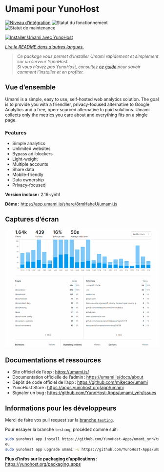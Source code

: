 <!--
Nota bene : ce README est automatiquement généré par <https://github.com/YunoHost/apps/tree/master/tools/readme_generator>
Il NE doit PAS être modifié à la main.
-->

# Umami pour YunoHost

[![Niveau d’intégration](https://apps.yunohost.org/badge/integration/umami)](https://ci-apps.yunohost.org/ci/apps/umami/)
![Statut du fonctionnement](https://apps.yunohost.org/badge/state/umami)
![Statut de maintenance](https://apps.yunohost.org/badge/maintained/umami)

[![Installer Umami avec YunoHost](https://install-app.yunohost.org/install-with-yunohost.svg)](https://install-app.yunohost.org/?app=umami)

*[Lire le README dans d'autres langues.](./ALL_README.md)*

> *Ce package vous permet d’installer Umami rapidement et simplement sur un serveur YunoHost.*  
> *Si vous n’avez pas YunoHost, consultez [ce guide](https://yunohost.org/install) pour savoir comment l’installer et en profiter.*

## Vue d’ensemble

Umami is a simple, easy to use, self-hosted web analytics solution. The goal is to provide you with a friendlier, privacy-focused alternative to Google Analytics and a free, open-sourced alternative to paid solutions. Umami collects only the metrics you care about and everything fits on a single page. 

### Features

- Simple analytics
- Unlimited websites
- Bypass ad-blockers
- Light-weight
- Multiple accounts
- Share data
- Mobile-friendly
- Data ownership
- Privacy-focused


**Version incluse :** 2.16~ynh1

**Démo :** <https://app.umami.is/share/8rmHaheU/umami.is>

## Captures d’écran

![Capture d’écran de Umami](./doc/screenshots/dark.png)

## Documentations et ressources

- Site officiel de l’app : <https://umami.is/>
- Documentation officielle de l’admin : <https://umami.is/docs/about>
- Dépôt de code officiel de l’app : <https://github.com/mikecao/umami>
- YunoHost Store : <https://apps.yunohost.org/app/umami>
- Signaler un bug : <https://github.com/YunoHost-Apps/umami_ynh/issues>

## Informations pour les développeurs

Merci de faire vos pull request sur la [branche `testing`](https://github.com/YunoHost-Apps/umami_ynh/tree/testing).

Pour essayer la branche `testing`, procédez comme suit :

```bash
sudo yunohost app install https://github.com/YunoHost-Apps/umami_ynh/tree/testing --debug
ou
sudo yunohost app upgrade umami -u https://github.com/YunoHost-Apps/umami_ynh/tree/testing --debug
```

**Plus d’infos sur le packaging d’applications :** <https://yunohost.org/packaging_apps>
